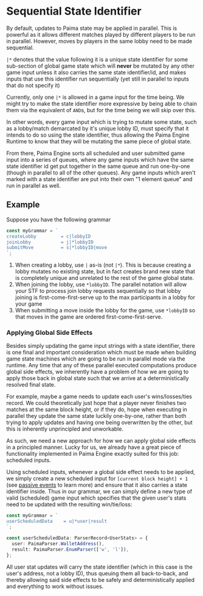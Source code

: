 # Sequential State Identifier

By default, updates to Paima state may be applied in parallel. This is powerful as it allows different matches played by different players to be run in parallel. However, moves by players in the same lobby need to be made sequential.

`|*` denotes that the value following it is a unique state identifier for some sub-section of global game state which will **never** be mutated by any other game input unless it also carries the same state identifier/id, and makes inputs that use this identifier run sequentially (yet still in parallel to inputs that do not specify it)

Currently, only one `|*` is allowed in a game input for the time being. We might try to make the state identifier more expressive by being able to chain them via the equivalent of `AND`s, but for the time being we will skip over this.

In other words, every game input which is trying to mutate some state, such as a lobby/match demarcated by it's unique lobby ID, must specify that it intends to do so using the state identifier, thus allowing the Paima Engine Runtime to know that they will be mutating the same piece of global state.

From there, Paima Engine sorts all scheduled and user submitted game input into a series of queues, where any game inputs which have the same state identifier id get put together in the same queue and run one-by-one (though in parallel to all of the other queues). Any game inputs which aren't marked with a state identifier are put into their own "1 element queue" and run in parallel as well.

## Example

Suppose you have the following grammar
```typescript
const myGrammar = `
createLobby         = c|lobbyID
joinLobby           = j|*lobbyID
submitMove          = s|*lobbyID|move
`;
```

1. When creating a lobby, use `|` as-is (not `|*`). This is because creating a lobby mutates no existing state, but in fact creates brand new state that is completely unique and unrelated to the rest of the game global state.
2. When joining the lobby, use `*lobbyID`. The parallel notation will allow your STF to process join lobby requests sequentially so that lobby joining is first-come-first-serve up to the max participants in a lobby for your game
3. When submitting a move inside the lobby for the game, use `*lobbyID` so that moves in the game are ordered first-come-first-serve.

### Applying Global Side Effects

Besides simply updating the game input strings with a state identifier, there is one final and important consideration which must be made when building game state machines which are going to be run in parallel mode via the runtime. Any time that any of these parallel executed computations produce global side effects, we inherently have a problem of how we are going to apply those back in global state such that we arrive at a deterministically resolved final state.

For example, maybe a game needs to update each user's wins/losses/ties record. We could theoretically just hope that a player never finishes two matches at the same block height, or if they do, hope when executing in parallel they update the same state luckily one-by-one, rather than both trying to apply updates and having one being overwritten by the other, but this is inherently unprincipled and unworkable.

As such, we need a new approach for how we can apply global side effects in a principled manner. Lucky for us, we already have a great piece of functionality implemented in Paima Engine exactly suited for this job: scheduled inputs.

Using scheduled inputs, whenever a global side effect needs to be applied, we simply create a new scheduled input for `[current block height] + 1` (see [passive events](../325-creating-events/50-timers-ticks.md) to learn more) and ensure that it also carries a state identifier inside. Thus in our grammar, we can simply define a new type of valid (scheduled) game input which specifies that the given user's stats need to be updated with the resulting win/tie/loss:

```typescript
const myGrammar = `
userScheduledData    = u|*user|result
`;

const userScheduledData: ParserRecord<UserStats> = {
  user: PaimaParser.WalletAddress(),
  result: PaimaParser.EnumParser(['w', 'l']),
};
```

All user stat updates will carry the state identifier (which in this case is the user's address, not a lobby ID), thus queuing them all back-to-back, and thereby allowing said side effects to be safely and deterministically applied and everything to work without issues.

